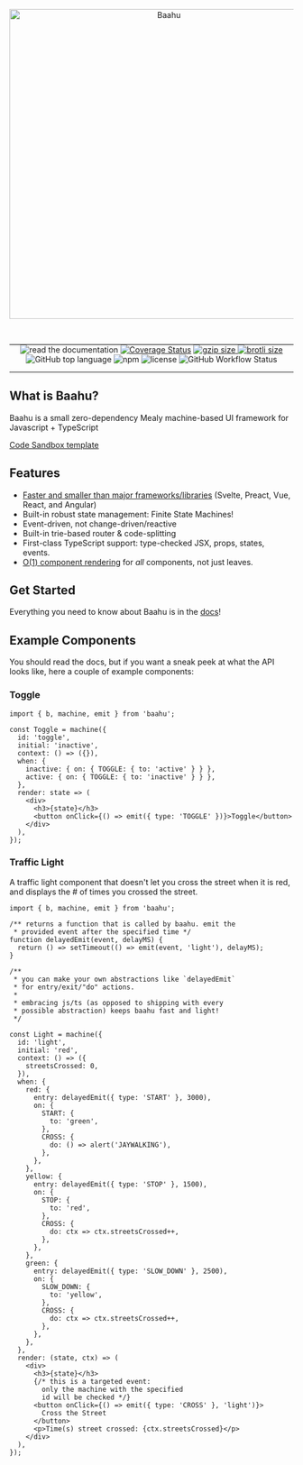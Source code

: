 <p align="center">
<img src="https://user-images.githubusercontent.com/37420160/82601152-18f2bd00-9b7d-11ea-9188-a60d70518bb5.png" alt="Baahu" width="550"/>
  </p>

<br/>

<p align="center" style="border-top: 1px solid black">
  <a>
  <img src="https://img.shields.io/badge/go%20to-docs-blue" alt="read the documentation" />
  </a>
  <a href='https://coveralls.io/github/tjkandala/baahu?branch=master'><img src='https://coveralls.io/repos/github/tjkandala/baahu/badge.svg?branch=master&service=github' alt='Coverage Status' /></a>
  <a href="https://unpkg.com/baahu/dist/baahu.cjs.production.min.js">
  <img src="http://img.badgesize.io/https://unpkg.com/baahu/dist/baahu.cjs.production.min.js?compression=gzip&label=gzip" alt="gzip size" />
  </a> 
  <a href="https://unpkg.com/baahu/dist/baahu.cjs.production.min.js">
  <img src="http://img.badgesize.io/https://unpkg.com/baahu/dist/baahu.cjs.production.min.js?compression=brotli&label=brotli" alt="brotli size" />
  </a>
  <a>
  <img src="https://img.shields.io/github/languages/top/tjkandala/baahu" alt="GitHub top language" />
  </a>
  <a>
  <img alt="npm" src="https://img.shields.io/npm/v/baahu">
  </a>
  <a>
  <img src="https://img.shields.io/github/license/tjkandala/baahu" alt="license" />
  </a>
  <img alt="GitHub Workflow Status" src="https://img.shields.io/github/workflow/status/tjkandala/baahu/CI">
</p>

---

## What is Baahu?

Baahu is a small zero-dependency Mealy machine-based UI framework for Javascript + TypeScript

[Code Sandbox template](https://codesandbox.io/s/hello-baahu-2zzv7?file=/src/index.tsx)

## Features

- [Faster and smaller than major frameworks/libraries](performance.md) (Svelte, Preact, Vue, React, and Angular)
- Built-in robust state management: Finite State Machines!
- Event-driven, not change-driven/reactive
- Built-in trie-based router & code-splitting
- First-class TypeScript support: type-checked JSX, props, states, events.
- [O(1) component rendering](performance#higher-level-internal-optimizations) for _all_ components, not just leaves.

## Get Started

Everything you need to know about Baahu is in the [docs](https://baahu.dev)!

## Example Components

You should read the docs, but if you want a sneak peek at what the API looks like, here a couple of example components:

### Toggle

```tsx
import { b, machine, emit } from 'baahu';

const Toggle = machine({
  id: 'toggle',
  initial: 'inactive',
  context: () => ({}),
  when: {
    inactive: { on: { TOGGLE: { to: 'active' } } },
    active: { on: { TOGGLE: { to: 'inactive' } } },
  },
  render: state => (
    <div>
      <h3>{state}</h3>
      <button onClick={() => emit({ type: 'TOGGLE' })}>Toggle</button>
    </div>
  ),
});
```

### Traffic Light

A traffic light component that doesn't let you cross the street when it is red, and displays the # of times you crossed the street.

```tsx
import { b, machine, emit } from 'baahu';

/** returns a function that is called by baahu. emit the
 * provided event after the specified time */
function delayedEmit(event, delayMS) {
  return () => setTimeout(() => emit(event, 'light'), delayMS);
}

/**
 * you can make your own abstractions like `delayedEmit`
 * for entry/exit/"do" actions.
 *
 * embracing js/ts (as opposed to shipping with every
 * possible abstraction) keeps baahu fast and light!
 */

const Light = machine({
  id: 'light',
  initial: 'red',
  context: () => ({
    streetsCrossed: 0,
  }),
  when: {
    red: {
      entry: delayedEmit({ type: 'START' }, 3000),
      on: {
        START: {
          to: 'green',
        },
        CROSS: {
          do: () => alert('JAYWALKING'),
        },
      },
    },
    yellow: {
      entry: delayedEmit({ type: 'STOP' }, 1500),
      on: {
        STOP: {
          to: 'red',
        },
        CROSS: {
          do: ctx => ctx.streetsCrossed++,
        },
      },
    },
    green: {
      entry: delayedEmit({ type: 'SLOW_DOWN' }, 2500),
      on: {
        SLOW_DOWN: {
          to: 'yellow',
        },
        CROSS: {
          do: ctx => ctx.streetsCrossed++,
        },
      },
    },
  },
  render: (state, ctx) => (
    <div>
      <h3>{state}</h3>
      {/* this is a targeted event: 
        only the machine with the specified
        id will be checked */}
      <button onClick={() => emit({ type: 'CROSS' }, 'light')}>
        Cross the Street
      </button>
      <p>Time(s) street crossed: {ctx.streetsCrossed}</p>
    </div>
  ),
});
```
